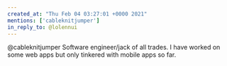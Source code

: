 ```yaml
---
created_at: "Thu Feb 04 03:27:01 +0000 2021"
mentions: ['cableknitjumper']
in_reply_to: @lolennui
---
```


@cableknitjumper Software engineer/jack of all trades. I have worked on some web apps but only tinkered with mobile apps so far.
